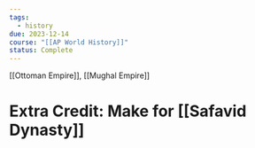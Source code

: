 ```yaml
---
tags:
  - history
due: 2023-12-14
course: "[[AP World History]]"
status: Complete
---
```

[[Ottoman Empire]], [[Mughal Empire]]
# Extra Credit: Make for [[Safavid Dynasty]]